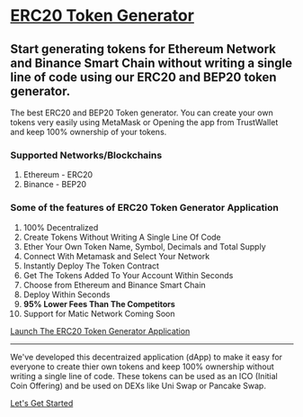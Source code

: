 # [ERC20 Token Generator](https://erc20-token-generator.netlify.app/)

## Start generating tokens for Ethereum Network and Binance Smart Chain without writing a single line of code using our ERC20 and BEP20 token generator.

The best ERC20 and BEP20 Token generator. You can create your own tokens very easily using MetaMask or Opening the app from TrustWallet and keep 100% ownership of your tokens.

### Supported Networks/Blockchains
1. Ethereum - ERC20
2. Binance - BEP20

### Some of the features of ERC20 Token Generator Application
1. 100% Decentralized
2. Create Tokens Without Writing A Single Line Of Code
3. Ether Your Own Token Name, Symbol, Decimals and Total Supply
4. Connect With Metamask and Select Your Network
5. Instantly Deploy The Token Contract
6. Get The Tokens Added To Your Account Within Seconds
7. Choose from Ethereum and Binance Smart Chain
8. Deploy Within Seconds
9. **95% Lower Fees Than The Competitors**
10. Support for Matic Network Coming Soon

[Launch The ERC20 Token Generator Application](https://erc20-bep20-crypto-token-generator.netlify.app/)

---

We've developed this decentraized application (dApp) to make it easy for everyone to create thier own tokens and keep 100% ownership without writing a single line of code. These tokens can be used as an ICO (Initial Coin Offering) and be used on DEXs like Uni Swap or Pancake Swap.

[Let's Get Started](https://erc20-token-generator.netlify.app/)
